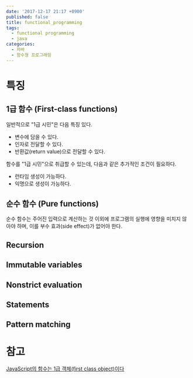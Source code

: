 ```yaml
---
date: '2017-12-17 21:17 +0900'
published: false
title: functional_programming
tags:
  - functional programming
  - java
categories:
  - 자바
  - 함수형 프로그래밍
---
```

# 특징
## 1급 함수 (First-class functions)
일반적으로 "1급 시민"은 다음 특징 있다.
* 변수에 담을 수 있다.
* 인자로 전달할 수 있다.
* 반환값(return value)으로 전달할 수 있다.

함수를 "1급 시민"으로 취급할 수 있는데, 다음과 같은 추가적인 조건이 필요하다.
* 런타임 생성이 가능하다.
* 익명으로 생성이 가능하다.
## 순수 함수 (Pure functions)
순수 함수는 주어진 입력으로 계산하는 것 이외에 프로그램의 실행에 영향을 미치지 않아야 하며, 이를 부수 효과(side effect)가 없어야 한다.
## Recursion
## Immutable variables
## Nonstrict evaluation
## Statements
## Pattern matching

# 참고
[JavaScript의 함수는 1급 객체(first class object)이다](https://bestalign.github.io/2015/10/18/first-class-object/)